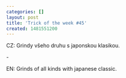 ```yaml
---
categories: []
layout: post
title: 'Trick of the week #45'
created: 1481551200
---
```

CZ: Grindy všeho druhu s japonskou klasikou.<br />
-<br />
EN: Grinds of all kinds with japanese classic.<br />
<br />
<div class="youtube-player" data-id="vAEOaQDMKSk"></div>
